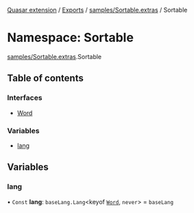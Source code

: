 [Quasar extension](../index.md) / [Exports](../modules.md) / [samples/Sortable.extras](samples_Sortable_extras.md) / Sortable

# Namespace: Sortable

[samples/Sortable.extras](samples_Sortable_extras.md).Sortable

## Table of contents

### Interfaces

- [Word](../interfaces/samples_Sortable_extras.Sortable.Word.md)

### Variables

- [lang](samples_Sortable_extras.Sortable.md#lang)

## Variables

### lang

• `Const` **lang**: `baseLang.Lang`<keyof [`Word`](../interfaces/samples_Sortable_extras.Sortable.Word.md), `never`\> = `baseLang`
